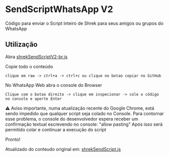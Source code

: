 # SendScriptWhatsApp V2 

Código para enviar o Script inteiro de Shrek para seus amigos ou grupos do WhatsApp

## Utilização

Abra [shrekSendScriptV2-br.js](https://github.com/alestanalves/SendScriptWhatsAppV2/blob/main/SendScriptWhatsAppV2-Shrek-PT-BR.js)

Copie todo o conteúdo 

``clique em raw -> ctrl+a -> ctrl+c ou clique no botao copiar no GitHub``

No WhatsApp Web abra o console do Browser

``Clique com o botao direito -> clique em inspecionar -> cole o código no console e aperte Enter``


⚠️ Aviso importante, numa atualização recente do Google Chrome, está sendo impedido que qualquer script seja colado no Console.
Para contornar esse problema, o console do desenvolvedor espera receber um confirmação textual escrevendo no console: "allow pasting"
Após isso será permitido colar e continuar a execução do script

Pronto!

Atualizado do conteudo original em: [shrekSendScript.js](https://github.com/Matt-Fontes/SendScriptWhatsApp)
